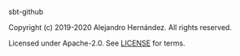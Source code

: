 sbt-github

Copyright (c) 2019-2020 Alejandro Hernández. All rights reserved.

Licensed under Apache-2.0. See [LICENSE](LICENSE) for terms.